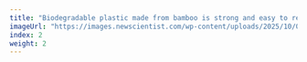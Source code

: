 ```yaml
---
title: "Biodegradable plastic made from bamboo is strong and easy to recycle"
imageUrl: "https://images.newscientist.com/wp-content/uploads/2025/10/07111650/SEI_269357822.jpg?width=788"
index: 2
weight: 2
---
```

